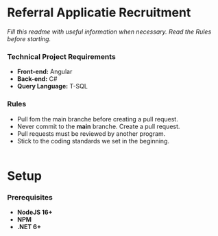 Referral Applicatie Recruitment 
======
*Fill this readme with useful information when necessary.*
*Read the Rules before starting.*
### Technical Project Requirements 
* <strong>Front-end:</strong> Angular<br>
* <strong>Back-end:</strong> C#<br>
* <strong>Query Language:</strong> T-SQL
### Rules
* Pull fom the main branche before creating a pull request.
* Never commit to the **main** branche. Create a pull request.
* Pull requests must be reviewed by another program.
* Stick to the coding standards we set in the beginning.
<br><br>

Setup
======
### Prerequisites 
* <strong>NodeJS 16+</strong>
* <strong>NPM</strong>
* <strong>.NET 6+</strong>
